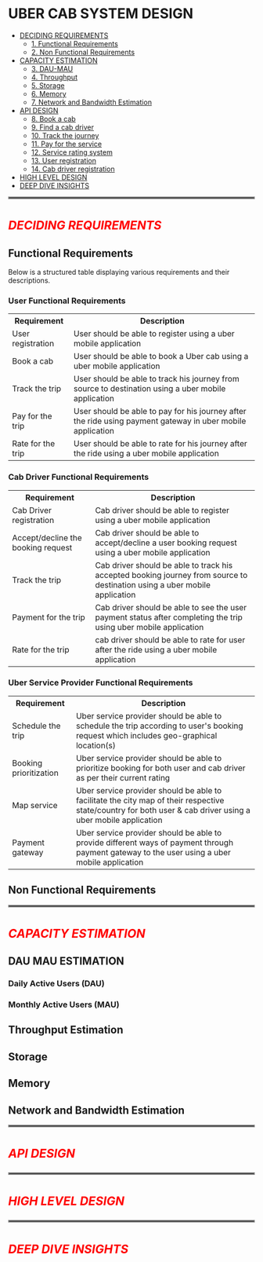# UBER CAB SYSTEM DESIGN

- [DECIDING REQUIREMENTS](#deciding-requirements)
    - [1. Functional Requirements](#functional-requirements)
    - [2. Non Functional Requirements](#non-functional-requirements)
- [CAPACITY ESTIMATION](#capacity-estimation)
    - [3. DAU-MAU](#dau-mau-estimation)
    - [4. Throughput](#throughput-estimation)
    - [5. Storage](#storage-estimation)
    - [6. Memory](#memory-estimation)
    - [7. Network and Bandwidth Estimation](#network-and-bandwidth-estimation)
- [API DESIGN](#api-design)
    - [8. Book a cab](#book-a-cab)
    - [9. Find a cab driver](#find-a-cab-driver)
    - [10. Track the journey](#track-the-journey)
    - [11. Pay for the service](#pay-for-the-service)
    - [12. Service rating system](#service-rating-system)
    - [13. User registration](#user-registration)
    - [14. Cab driver registration](#cab-driver-registration)
- [HIGH LEVEL DESIGN](#high-level-design)
- [DEEP DIVE INSIGHTS](#deep-dive-insights)

<hr style="border:2px solid gray">

# <p style="font-size: 24px; font-style: italic; color:red">DECIDING REQUIREMENTS</p>

## Functional Requirements

Below is a structured table displaying various requirements and their descriptions.

### User Functional Requirements

<table>
    <tr>
        <th>Requirement</th>
        <th>Description</th>
    </tr>
    <tr>
        <td>User registration</td>
        <td>User should be able to register using a uber mobile application</td>
    </tr>
    <tr>
        <td>Book a cab</td>
        <td>User should be able to book a Uber cab using a uber mobile application</td>
    </tr>
    <tr>
        <td>Track the trip</td>
        <td>User should be able to track his journey from source to destination using a uber mobile application</td>
    </tr>
    <tr>
        <td>Pay for the trip</td>
        <td>User should be able to pay for his journey after the ride using payment gateway in uber mobile application</td>
    </tr>
    <tr>
        <td>Rate for the trip</td>
        <td>User should be able to rate for his journey after the ride using a uber mobile application</td>
    </tr>
</table>

### Cab Driver Functional Requirements

<table>
    <tr>
        <th>Requirement</th>
        <th>Description</th>
    </tr>
    <tr>
        <td>Cab Driver registration</td>
        <td>Cab driver should be able to register using a uber mobile application</td>
    </tr>
    <tr>
        <td>Accept/decline the booking request</td>
        <td>Cab driver should be able to accept/decline a user booking request using a uber mobile application</td>
    </tr>
    <tr>
        <td>Track the trip</td>
        <td>Cab driver should be able to track his accepted booking journey from source to destination using a uber mobile application</td>
    </tr>
    <tr>
        <td>Payment for the trip</td>
        <td>Cab driver should be able to see the user payment status after completing the trip using uber mobile application</td>
    </tr>
    <tr>
        <td>Rate for the trip</td>
        <td>cab driver should be able to rate for user after the ride using a uber mobile application</td>
    </tr>
</table>

### Uber Service Provider Functional Requirements

<table>
    <tr>
        <th>Requirement</th>
        <th>Description</th>
    </tr>
    <tr>
        <td>Schedule the trip</td>
        <td>Uber service provider should be able to schedule the trip according to user's booking request which includes geo-graphical location(s)</td>
    </tr>
    <tr>
        <td>Booking prioritization</td>
        <td>Uber service provider should be able to prioritize booking for both user and cab driver as per their current rating</td>
    </tr>
    <tr>
        <td>Map service</td>
        <td>Uber service provider should be able to facilitate the city map of their respective state/country for both user & cab driver using a uber mobile application</td>
    </tr>
    <tr>
        <td>Payment gateway</td>
        <td>Uber service provider should be able to provide different ways of payment through payment gateway to the user using a uber mobile application</td>
    </tr>
</table>

## Non Functional Requirements

<hr style="border:2px solid gray">

# <p style="font-size: 24px; font-style: italic; color:red">CAPACITY ESTIMATION</p>

## DAU MAU ESTIMATION

### Daily Active Users (DAU)

### Monthly Active Users (MAU)

## Throughput Estimation

## Storage

## Memory

## Network and Bandwidth Estimation

<hr style="border:2px solid gray">

# <p style="font-size: 24px; font-style: italic; color:red">API DESIGN</p>

<hr style="border:2px solid gray">

# <p style="font-size:24px; font-style:italic; color:red">HIGH LEVEL DESIGN</p>

<hr style="border:2px solid gray">

# <p style="font-size: 24px; font-style:italic; color:red">DEEP DIVE INSIGHTS</p>